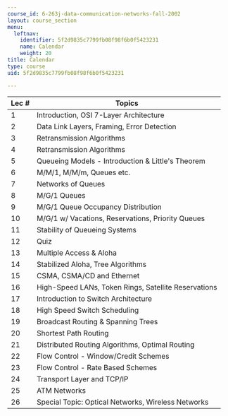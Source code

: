 ```yaml
---
course_id: 6-263j-data-communication-networks-fall-2002
layout: course_section
menu:
  leftnav:
    identifier: 5f2d9835c7799fb08f98f6b0f5423231
    name: Calendar
    weight: 20
title: Calendar
type: course
uid: 5f2d9835c7799fb08f98f6b0f5423231

---
```


| Lec # | Topics |
| --- | --- |
| 1 | Introduction, OSI 7-Layer Architecture |
| 2 | Data Link Layers, Framing, Error Detection |
| 3 | Retransmission Algorithms |
| 4 | Retransmission Algorithms |
| 5 | Queueing Models - Introduction & Little's Theorem |
| 6 | M/M/1, M/M/m, Queues etc. |
| 7 | Networks of Queues |
| 8 | M/G/1 Queues |
| 9 | M/G/1 Queue Occupancy Distribution |
| 10 | M/G/1 w/ Vacations, Reservations, Priority Queues |
| 11 | Stability of Queueing Systems |
| 12 | Quiz |
| 13 | Multiple Access & Aloha |
| 14 | Stabilized Aloha, Tree Algorithms |
| 15 | CSMA, CSMA/CD and Ethernet |
| 16 | High-Speed LANs, Token Rings, Satellite Reservations |
| 17 | Introduction to Switch Architecture |
| 18 | High Speed Switch Scheduling |
| 19 | Broadcast Routing & Spanning Trees |
| 20 | Shortest Path Routing |
| 21 | Distributed Routing Algorithms, Optimal Routing |
| 22 | Flow Control - Window/Credit Schemes |
| 23 | Flow Control - Rate Based Schemes |
| 24 | Transport Layer and TCP/IP |
| 25 | ATM Networks |
| 26 | Special Topic: Optical Networks, Wireless Networks